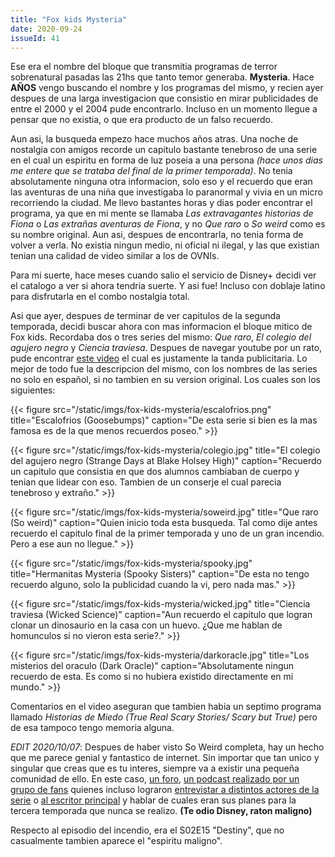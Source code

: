 ```yaml
---
title: "Fox kids Mysteria"
date: 2020-09-24
issueId: 41
---
```


Ese era el nombre del bloque que transmitia programas de terror sobrenatural pasadas las 21hs que tanto temor generaba. **Mysteria**. Hace **AÑOS** vengo buscando el nombre y los programas del mismo, y recien ayer despues de una larga investigacion que consistio en mirar publicidades de entre el 2000 y el 2004 pude encontrarlo. Incluso en un momento llegue a pensar que no existia, o que era producto de un falso recuerdo.

Aun asi, la busqueda empezo hace muchos años atras. Una noche de nostalgia con amigos recorde un capitulo bastante tenebroso de una serie en el cual un espiritu en forma de luz poseia a una persona *(hace unos dias me entere que se trataba del final de la primer temporada)*. No tenia absolutamente ninguna otra informacion, solo eso y el recuerdo que eran las aventuras de una niña que investigaba lo paranormal y vivia en un micro recorriendo la ciudad. Me llevo bastantes horas y dias poder encontrar el programa, ya que en mi mente se llamaba *Las extravagantes historias de Fiona* o *Las extrañas aventuras de Fiona*, y no *Que raro* o *So weird* como es su nombre original. Aun asi, despues de encontrarla, no tenia forma de volver a verla. No existia ningun medio, ni oficial ni ilegal, y las que existian tenian una calidad de video similar a los de OVNIs. 

Para mi suerte, hace meses cuando salio el servicio de Disney+ decidi ver el catalogo a ver si ahora tendria suerte. Y asi fue! Incluso con doblaje latino para disfrutarla en el combo nostalgia total.

Asi que ayer, despues de terminar de ver capitulos de la segunda temporada, decidi buscar ahora con mas informacion el bloque mitico de Fox kids. Recordaba dos o tres series del mismo: *Que raro*, *El colegio del agujero negro* y *Ciencia traviesa*. Despues de navegar youtube por un rato, pude encontrar [este video](https://www.youtube.com/watch?v=8sx75PFyd4w) el cual es justamente la tanda publicitaria. Lo mejor de todo fue la descripcion del mismo, con los nombres de las series no solo en español, si no tambien en su version original. Los cuales son los siguientes:

{{< figure src="/static/imgs/fox-kids-mysteria/escalofrios.png" title="Escalofrios (Goosebumps)" caption="De esta serie si bien es la mas famosa es de la que menos recuerdos poseo." >}}

{{< figure src="/static/imgs/fox-kids-mysteria/colegio.jpg" title="El colegio del agujero negro (Strange Days at Blake Holsey High)" caption="Recuerdo un capitulo que consistia en que dos alumnos cambiaban de cuerpo y tenian que lidear con eso. Tambien de un conserje el cual parecia tenebroso y extraño." >}}

{{< figure src="/static/imgs/fox-kids-mysteria/soweird.jpg" title="Que raro (So weird)" caption="Quien inicio toda esta busqueda. Tal como dije antes recuerdo el capitulo final de la primer temporada y uno de un gran incendio. Pero a ese aun no llegue." >}}

{{< figure src="/static/imgs/fox-kids-mysteria/spooky.jpg" title="Hermanitas Mysteria (Spooky Sisters)" caption="De esta no tengo recuerdo alguno, solo la publicidad cuando la vi, pero nada mas." >}}

{{< figure src="/static/imgs/fox-kids-mysteria/wicked.jpg" title="Ciencia traviesa (Wicked Science)" caption="Aun recuerdo el capitulo que logran clonar un dinosaurio en la casa con un huevo. ¿Que me hablan de homunculos si no vieron esta serie?." >}}

{{< figure src="/static/imgs/fox-kids-mysteria/darkoracle.jpg" title="Los misterios del oraculo (Dark Oracle)" caption="Absolutamente ningun recuerdo de esta. Es como si no hubiera existido directamente en mi mundo." >}}

Comentarios en el video aseguran que tambien habia un septimo programa llamado *Historias de Miedo (True Real Scary Stories/ Scary but True)* pero de esa tampoco tengo memoria alguna.

*EDIT 2020/10/07*: Despues de haber visto So Weird completa, hay un hecho que me parece genial y fantastico de internet. Sin importar que tan unico y singular que creas que es tu interes, siempre va a existir una pequeña comunidad de ello. En este caso, [un foro](https://so-weird.proboards.com/), [un podcast realizado por un grupo de fans](https://www.youtube.com/c/SoWeirdonDisney/videos) quienes incluso lograron [entrevistar a distintos actores de la serie](https://www.youtube.com/playlist?list=PLHVe9-_pxmZmReO5lQe8CatajAkVYOIjf)
 o [al escritor principal](https://www.youtube.com/watch?v=UrrcK-RKom4&list=PLHVe9-_pxmZmReO5lQe8CatajAkVYOIjf&index=3) y hablar de cuales eran sus planes para la tercera temporada que nunca se realizo. **(Te odio Disney, raton maligno)**

Respecto al episodio del incendio, era el  S02E15 "Destiny", que no casualmente tambien aparece el "espiritu maligno".
